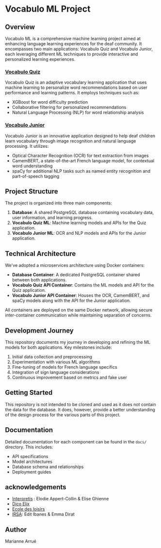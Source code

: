 # Vocabulo ML Project

## Overview

Vocabulo ML is a comprehensive machine learning project aimed at enhancing language learning experiences for the deaf 
community. It encompasses two main applications: Vocabulo Quiz and Vocabulo Junior, each leveraging different ML 
techniques to provide interactive and personalized learning experiences.

### [Vocabulo Quiz](./Vocabulo_quiz)

Vocabulo Quiz is an adaptive vocabulary learning application that uses machine learning to personalize word 
recommendations based on user performance and learning patterns. It employs techniques such as:

- XGBoost for word difficulty prediction
- Collaborative filtering for personalized recommendations
- Natural Language Processing (NLP) for word relationship analysis

### [Vocabulo Junior](./Vocabulo_junior)

Vocabulo Junior is an innovative application designed to help deaf children learn vocabulary through image recognition
and natural language processing. It utilizes:

- Optical Character Recognition (OCR) for text extraction from images
- CamemBERT, a state-of-the-art French language model, for contextual word understanding
- spaCy for additional NLP tasks such as named entity recognition and part-of-speech tagging

## Project Structure

The project is organized into three main components:

1. **Database**: A shared PostgreSQL database containing vocabulary data, user information, and learning progress.
2. **Vocabulo Quiz ML**: Machine learning models and APIs for the Quiz application.
3. **Vocabulo Junior ML**: OCR and NLP models and APIs for the Junior application.

## Technical Architecture

We've adopted a microservices architecture using Docker containers:

- **Database Container**: A dedicated PostgreSQL container shared between both applications.
- **Vocabulo Quiz API Container**: Contains the ML models and API for the Quiz application.
- **Vocabulo Junior API Container**: Houses the OCR, CamemBERT, and spaCy models along with the API for the Junior 
application.

All containers are deployed on the same Docker network, allowing secure inter-container communication while maintaining
separation of concerns.

## Development Journey

This repository documents my journey in developing and refining the ML models for both applications. Key milestones 
include:

1. Initial data collection and preprocessing
2. Experimentation with various ML algorithms
3. Fine-tuning of models for French language specifics
4. Integration of sign language considerations
5. Continuous improvement based on metrics and fake user

## Getting Started

This repository is not intended to be cloned and used as it does not contain the data for the database.
It does, however, provide a better understanding of the design process for the various parts of this project.

## Documentation

Detailed documentation for each component can be found in the `docs/` directory. This includes:

- API specifications
- Model architectures
- Database schema and relationships
- Deployment guides

## acknowledgements

- [Interpretis](https://www.interpretis.fr/) : Elodie Appert-Collin & Elise Ghienne
- [Dico Elix](https://dico.elix-lsf.fr/)
- [Ecole des loisirs](https://www.ecoledesloisirs.fr/)
- [IRSA](https://www.irsa.fr/): Edit Ibanes & Emma Dirat

## Author

Marianne Arrué 

